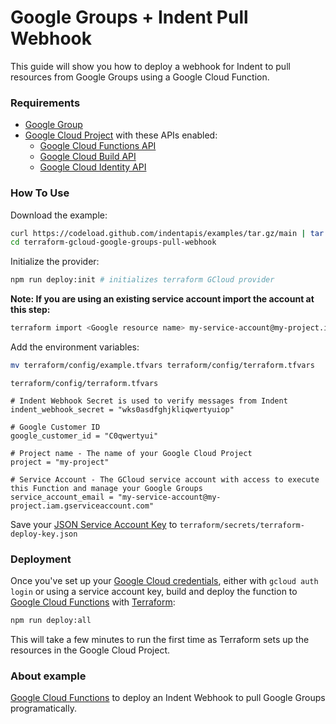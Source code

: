 # Google Groups + Indent Pull Webhook

This guide will show you how to deploy a webhook for Indent to pull resources from Google Groups using a Google Cloud Function.

### Requirements

- [Google Group](https://groups.google.com/my-groups)
- [Google Cloud Project](https://cloud.google.com/) with these APIs enabled:
  - [Google Cloud Functions API](https://cloud.google.com/functions)
  - [Google Cloud Build API](https://console.cloud.google.com/cloud-build)
  - [Google Cloud Identity API](https://console.cloud.google.com/apis/library/cloudidentity.googleapis.com)

### How To Use

Download the example:

```bash
curl https://codeload.github.com/indentapis/examples/tar.gz/main | tar -xz --strip=3 examples-main/webhooks/pull/terraform-gcloud-google-groups-pull-webhook
cd terraform-gcloud-google-groups-pull-webhook
```

Initialize the provider:

```bash
npm run deploy:init # initializes terraform GCloud provider
```

**Note: If you are using an existing service account import the account at this step:**

```bash
terraform import <Google resource name> my-service-account@my-project.iam.gserviceaccount.com
```

Add the environment variables:

```bash
mv terraform/config/example.tfvars terraform/config/terraform.tfvars
```

`terraform/config/terraform.tfvars`

```hcl
# Indent Webhook Secret is used to verify messages from Indent
indent_webhook_secret = "wks0asdfghjkliqwertyuiop"

# Google Customer ID
google_customer_id = "C0qwertyui"

# Project name - The name of your Google Cloud Project
project = "my-project"

# Service Account - The GCloud service account with access to execute this Function and manage your Google Groups
service_account_email = "my-service-account@my-project.iam.gserviceaccount.com"
```

Save your [JSON Service Account Key](https://cloud.google.com/iam/docs/creating-managing-service-account-keys) to `terraform/secrets/terraform-deploy-key.json`

### Deployment

Once you've set up your [Google Cloud credentials](https://indent.com/docs/webhooks/deploy#deploying-on-google-cloud), either with `gcloud auth login` or using a service account key, build and deploy the function to [Google Cloud Functions](https://console.cloud.google.com/functions) with [Terraform](https://terraform.io/):

```bash
npm run deploy:all
```

This will take a few minutes to run the first time as Terraform sets up the resources in the Google Cloud Project.

### About example

[Google Cloud Functions](https://cloud.google.com/) to deploy an Indent Webhook to pull Google Groups programatically.
